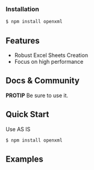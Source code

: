 ### Installation

```bash
$ npm install openxml
```

## Features

  * Robust Excel Sheets Creation
  * Focus on high performance

## Docs & Community

**PROTIP** Be sure to use it.

## Quick Start

  Use AS IS

```bash
$ npm install openxml
```

## Examples

